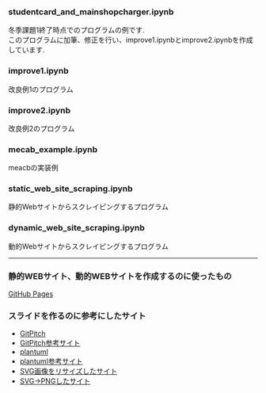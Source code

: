 ### studentcard_and_mainshopcharger.ipynb
冬季課題1終了時点でのプログラムの例です.<br>
このプログラムに加筆、修正を行い、improve1.ipynbとimprove2.ipynbを作成しています.

### improve1.ipynb
改良例1のプログラム

### improve2.ipynb
改良例2のプログラム

### mecab_example.ipynb
meacbの実装例

### static_web_site_scraping.ipynb
静的Webサイトからスクレイピングするプログラム

### dynamic_web_site_scraping.ipynb
動的Webサイトからスクレイピングするプログラム

---

### 静的WEBサイト、動的WEBサイトを作成するのに使ったもの
[GitHub Pages](https://pages.github.com/)

### スライドを作るのに参考にしたサイト
* [GitPitch](https://gitpitch.com/)
* [GitPitch参考サイト](https://github.com/kakisoft/HowToUseGitPitch)
* [plantuml](https://plantuml-editor.kkeisuke.com/)
* [plantuml参考サイト](http://yohshiy.blog.fc2.com/blog-entry-156.html)
* [SVG画像をリサイズしたサイト](https://www.iloveimg.com/ja/resize-image/resize-svg)
* [SVG→PNGしたサイト](https://svgtopng.com/ja/)

